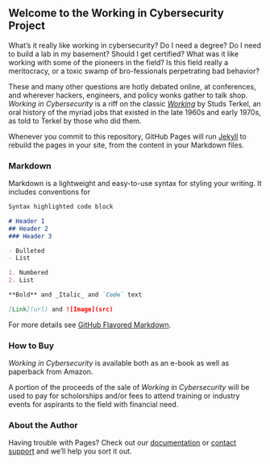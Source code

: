 ## Welcome to the Working in Cybersecurity Project

What’s it really like working in cybersecurity? Do I need a degree? Do I need to build a lab in my basement? Should I get certified? What was it like working with some of the pioneers in the field? Is this field really a meritocracy, or a toxic swamp of bro-fessionals perpetrating bad behavior? 

These and many other questions are hotly debated online, at conferences, and wherever hackers, engineers, and policy wonks gather to talk shop. _Working in Cybersecurity_ is a riff on the classic [_Working_](https://amzn.to/2MmWVXS) by Studs Terkel, an oral history of the myriad jobs that existed in the late 1960s and early 1970s, as told to Terkel by those who did them.

Whenever you commit to this repository, GitHub Pages will run [Jekyll](https://jekyllrb.com/) to rebuild the pages in your site, from the content in your Markdown files.

### Markdown

Markdown is a lightweight and easy-to-use syntax for styling your writing. It includes conventions for

```markdown
Syntax highlighted code block

# Header 1
## Header 2
### Header 3

- Bulleted
- List

1. Numbered
2. List

**Bold** and _Italic_ and `Code` text

[Link](url) and ![Image](src)
```

For more details see [GitHub Flavored Markdown](https://guides.github.com/features/mastering-markdown/).

### How to Buy

_Working in Cybersecurity_ is available both as an e-book as well as paperback from Amazon.

A portion of the proceeds of the sale of _Working in Cybersecurity_ will be used to pay for scholorships and/or fees to attend training or industry events for aspirants to the field with financial need.

### About the Author

Having trouble with Pages? Check out our [documentation](https://help.github.com/categories/github-pages-basics/) or [contact support](https://github.com/contact) and we’ll help you sort it out.
